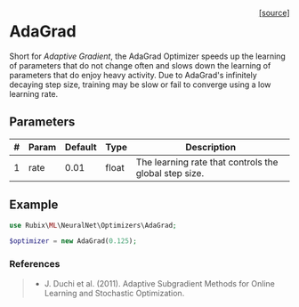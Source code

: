 <span style="float:right;"><a href="https://github.com/RubixML/RubixML/blob/master/src/NeuralNet/Optimizers/AdaGrad.php">[source]</a></span>

# AdaGrad
Short for *Adaptive Gradient*, the AdaGrad Optimizer speeds up the learning of parameters that do not change often and slows down the learning of parameters that do enjoy heavy activity. Due to AdaGrad's infinitely decaying step size, training may be slow or fail to converge using a low learning rate.

## Parameters
| # | Param | Default | Type | Description |
|---|---|---|---|---|
| 1 | rate | 0.01 | float | The learning rate that controls the global step size. |

## Example
```php
use Rubix\ML\NeuralNet\Optimizers\AdaGrad;

$optimizer = new AdaGrad(0.125);
```

### References
>- J. Duchi et al. (2011). Adaptive Subgradient Methods for Online Learning and Stochastic Optimization.